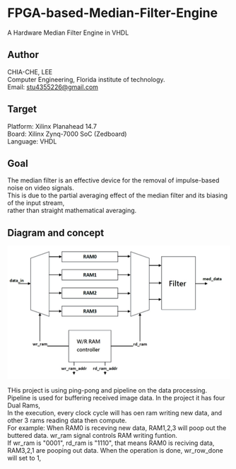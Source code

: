 # FPGA-based-Median-Filter-Engine
A Hardware Median Filter Engine in  VHDL

Author    
-------------
CHIA-CHE, LEE   
Computer Engineering, Florida institute of technology.   
Email: stu4355226@gmail.com    
    
Target   
-------------
Platform: Xilinx Planahead 14.7   
Board: Xilinx Zynq-7000 SoC (Zedboard)    
Language: VHDL   

Goal   
-------------
The median filter is an effective device for the removal of impulse-based noise on video signals.    
This is due to the partial averaging effect of the median filter and its biasing of the input stream,    
rather than straight mathematical averaging.   


Diagram and concept
-------------
    
![Diagram](/images/diagram.jpg)   
    
THis project is using ping-pong and pipeline on the data processing.    
Pipeline is used for buffering received image data. In the project it has four Dual Rams,    
In the execution, every clock cycle will has oen ram writing new data, and other 3 rams reading data then compute.   
For example: When RAM0 is receving new data, RAM1,2,3 will poop out the buttered data.
wr_ram signal controls RAM writing funtion.    
If wr_ram is "0001", rd_ram is "1110", that means RAM0 is reciving data, RAM3,2,1 are pooping out data.
When the operation is done, wr_row_done will set to 1,
 
